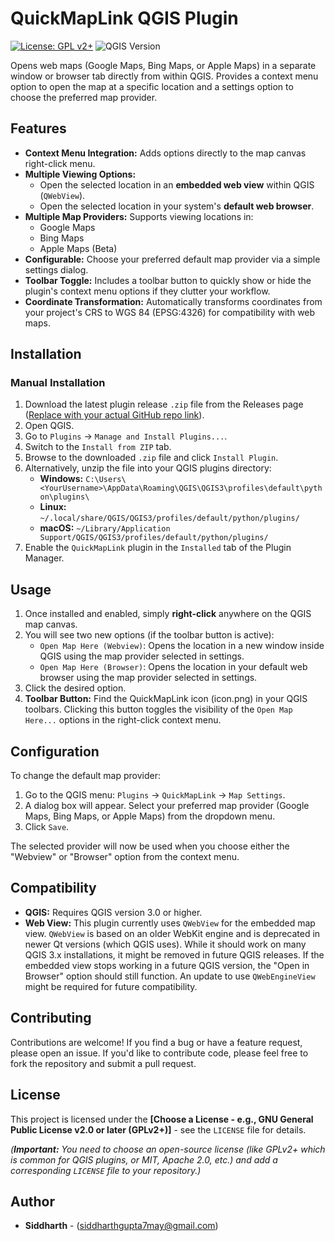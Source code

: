 # QuickMapLink QGIS Plugin

[![License: GPL v2+](https://img.shields.io/badge/License-GPL%20v2+-blue.svg)](https://www.gnu.org/licenses/old-licenses/gpl-2.0.en.html) <!-- Choose your license -->
![QGIS Version](https://img.shields.io/badge/QGIS-%3E%3D%203.0-brightgreen.svg)

Opens web maps (Google Maps, Bing Maps, or Apple Maps) in a separate window or browser tab directly from within QGIS. Provides a context menu option to open the map at a specific location and a settings option to choose the preferred map provider.

<!-- 
**RECOMMENDED:** Add a screenshot or GIF here showing the context menu in action and maybe the resulting web map view.
![QuickMapLink Screenshot](link_to_your_screenshot.png) 
-->

## Features

*   **Context Menu Integration:** Adds options directly to the map canvas right-click menu.
*   **Multiple Viewing Options:**
    *   Open the selected location in an **embedded web view** within QGIS (`QWebView`).
    *   Open the selected location in your system's **default web browser**.
*   **Multiple Map Providers:** Supports viewing locations in:
    *   Google Maps
    *   Bing Maps
    *   Apple Maps (Beta)
*   **Configurable:** Choose your preferred default map provider via a simple settings dialog.
*   **Toolbar Toggle:** Includes a toolbar button to quickly show or hide the plugin's context menu options if they clutter your workflow.
*   **Coordinate Transformation:** Automatically transforms coordinates from your project's CRS to WGS 84 (EPSG:4326) for compatibility with web maps.

## Installation
<!--
### From QGIS Plugin Repository (Recommended)

1.  Open QGIS.
2.  Go to `Plugins` -> `Manage and Install Plugins...`.
3.  Search for `QuickMapLink`.
4.  Select the plugin and click `Install Plugin`.

*(Note: You will need to package and upload your plugin to the official QGIS repository for this method to work.)*
-->
### Manual Installation

1.  Download the latest plugin release `.zip` file from the Releases page ([Replace with your actual GitHub repo link](https://github.com/Siddh75/quick_map_link/releases/tag/v1.2)).
2.  Open QGIS.
3.  Go to `Plugins` -> `Manage and Install Plugins...`.
4.  Switch to the `Install from ZIP` tab.
5.  Browse to the downloaded `.zip` file and click `Install Plugin`.
6.  Alternatively, unzip the file into your QGIS plugins directory:
    *   **Windows:** `C:\Users\<YourUsername>\AppData\Roaming\QGIS\QGIS3\profiles\default\python\plugins\`
    *   **Linux:** `~/.local/share/QGIS/QGIS3/profiles/default/python/plugins/`
    *   **macOS:** `~/Library/Application Support/QGIS/QGIS3/profiles/default/python/plugins/`
7.  Enable the `QuickMapLink` plugin in the `Installed` tab of the Plugin Manager.

## Usage

1.  Once installed and enabled, simply **right-click** anywhere on the QGIS map canvas.
2.  You will see two new options (if the toolbar button is active):
    *   `Open Map Here (Webview)`: Opens the location in a new window inside QGIS using the map provider selected in settings.
    *   `Open Map Here (Browser)`: Opens the location in your default web browser using the map provider selected in settings.
3.  Click the desired option.
4.  **Toolbar Button:** Find the QuickMapLink icon (icon.png) in your QGIS toolbars. Clicking this button toggles the visibility of the `Open Map Here...` options in the right-click context menu.

## Configuration

To change the default map provider:

1.  Go to the QGIS menu: `Plugins` -> `QuickMapLink` -> `Map Settings`.
2.  A dialog box will appear. Select your preferred map provider (Google Maps, Bing Maps, or Apple Maps) from the dropdown menu.
3.  Click `Save`.

The selected provider will now be used when you choose either the "Webview" or "Browser" option from the context menu.

## Compatibility

*   **QGIS:** Requires QGIS version 3.0 or higher.
*   **Web View:** This plugin currently uses `QWebView` for the embedded map view. `QWebView` is based on an older WebKit engine and is deprecated in newer Qt versions (which QGIS uses). While it should work on many QGIS 3.x installations, it might be removed in future QGIS releases. If the embedded view stops working in a future QGIS version, the "Open in Browser" option should still function. An update to use `QWebEngineView` might be required for future compatibility.

## Contributing

Contributions are welcome! If you find a bug or have a feature request, please open an issue. If you'd like to contribute code, please feel free to fork the repository and submit a pull request.

## License

This project is licensed under the **[Choose a License - e.g., GNU General Public License v2.0 or later (GPLv2+)]** - see the `LICENSE` file for details.

*(**Important:** You need to choose an open-source license (like GPLv2+ which is common for QGIS plugins, or MIT, Apache 2.0, etc.) and add a corresponding `LICENSE` file to your repository.)*

## Author

*   **Siddharth** - (siddharthgupta7may@gmail.com)
